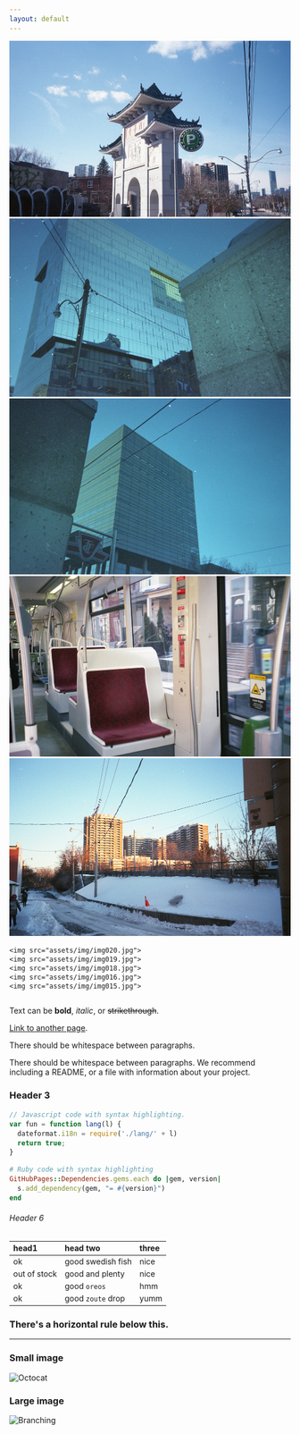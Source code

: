 ```yaml
---
layout: default
---
```




  <div class="column">
    <img src="assets/img/img003.jpg">
    <img src="assets/img/img005.jpg">
    <img src="assets/img/img006.jpg">
    <img src="assets/img/img007.jpg">
    <img src="assets/img/img012.jpg">

    <img src="assets/img/img020.jpg">
    <img src="assets/img/img019.jpg">
    <img src="assets/img/img018.jpg">
    <img src="assets/img/img016.jpg">
    <img src="assets/img/img015.jpg">
  </div>




Text can be **bold**, _italic_, or ~~strikethrough~~.

[Link to another page](./another-page.html).

There should be whitespace between paragraphs.

There should be whitespace between paragraphs. We recommend including a README, or a file with information about your project.


### Header 3

```js
// Javascript code with syntax highlighting.
var fun = function lang(l) {
  dateformat.i18n = require('./lang/' + l)
  return true;
}
```

```ruby
# Ruby code with syntax highlighting
GitHubPages::Dependencies.gems.each do |gem, version|
  s.add_dependency(gem, "= #{version}")
end
```


###### Header 6

| head1        | head two          | three |
|:-------------|:------------------|:------|
| ok           | good swedish fish | nice  |
| out of stock | good and plenty   | nice  |
| ok           | good `oreos`      | hmm   |
| ok           | good `zoute` drop | yumm  |

### There's a horizontal rule below this.

* * *


### Small image

![Octocat](https://github.githubassets.com/images/icons/emoji/octocat.png)

### Large image

![Branching](https://guides.github.com/activities/hello-world/branching.png)
